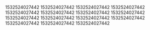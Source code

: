 1532524027442
1532524027442
1532524027442
1532524027442
1532524027442
1532524027442
1532524027442
1532524027442
1532524027442
1532524027442
1532524027442
1532524027442
1532524027442
1532524027442
1532524027442
